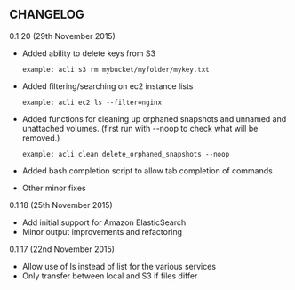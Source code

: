 CHANGELOG
---------

0.1.20 (29th November 2015)

- Added ability to delete keys from S3

    `example: acli s3 rm mybucket/myfolder/mykey.txt`

- Added filtering/searching on ec2 instance lists

    `example: acli ec2 ls --filter=nginx`

- Added functions for cleaning up orphaned snapshots and unnamed and unattached volumes. (first run with --noop to check what will be removed.)

    `example: acli clean delete_orphaned_snapshots --noop`

- Added bash completion script to allow tab completion of commands
- Other minor fixes

0.1.18 (25th November 2015)

- Add initial support for Amazon ElasticSearch
- Minor output improvements and refactoring

0.1.17 (22nd November 2015)

- Allow use of ls instead of list for the various services
- Only transfer between local and S3 if files differ
